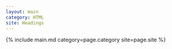 ```yaml
---
layout: main
category: HTML
site: Headings
---
```

{% include main.md category=page.category site=page.site %}